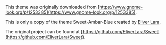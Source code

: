 This theme was originally downloaded from [https://www.gnome-look.org/p/1253385](https://www.gnome-look.org/p/1253385).

This is only a copy of the theme Sweet-Ambar-Blue created by [Eliver Lara](https://github.com/EliverLara/Sweet).

The original project can be found at [https://github.com/EliverLara/Sweet](https://github.com/EliverLara/Sweet).
